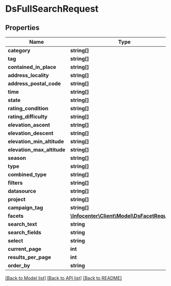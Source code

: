 # DsFullSearchRequest

## Properties
Name | Type | Description | Notes
------------ | ------------- | ------------- | -------------
**category** | **string[]** |  | [optional] 
**tag** | **string[]** |  | [optional] 
**contained_in_place** | **string[]** |  | [optional] 
**address_locality** | **string[]** |  | [optional] 
**address_postal_code** | **string[]** |  | [optional] 
**time** | **string[]** |  | [optional] 
**state** | **string[]** |  | [optional] 
**rating_condition** | **string[]** |  | [optional] 
**rating_difficulty** | **string[]** |  | [optional] 
**elevation_ascent** | **string[]** |  | [optional] 
**elevation_descent** | **string[]** |  | [optional] 
**elevation_min_altitude** | **string[]** |  | [optional] 
**elevation_max_altitude** | **string[]** |  | [optional] 
**season** | **string[]** |  | [optional] 
**type** | **string[]** |  | [optional] 
**combined_type** | **string[]** |  | [optional] 
**filters** | **string[]** |  | [optional] 
**datasource** | **string[]** |  | [optional] 
**project** | **string[]** |  | [optional] 
**campaign_tag** | **string[]** |  | [optional] 
**facets** | [**\Infocenter\Client\Model\DsFacetRequest[]**](DsFacetRequest.md) |  | [optional] 
**search_text** | **string** |  | [optional] 
**search_fields** | **string** |  | [optional] 
**select** | **string** |  | [optional] 
**current_page** | **int** |  | [optional] 
**results_per_page** | **int** |  | [optional] 
**order_by** | **string** |  | [optional] 

[[Back to Model list]](../../README.md#documentation-for-models) [[Back to API list]](../../README.md#documentation-for-api-endpoints) [[Back to README]](../../README.md)

